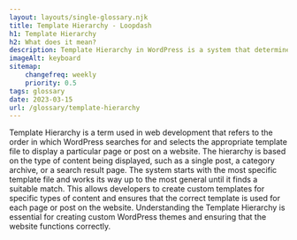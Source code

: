 ```yaml
--- 
layout: layouts/single-glossary.njk
title: Template Hierarchy - Loopdash
h1: Template Hierarchy
h2: What does it mean?
description: Template Hierarchy in WordPress is a system that determines which template file is used to display a particular page or post based on the type of content and its relationship to other templates.
imageAlt: keyboard
sitemap:
	changefreq: weekly
	priority: 0.5
tags: glossary
date: 2023-03-15
url: /glossary/template-hierarchy
---
```


Template Hierarchy is a term used in web development that refers to the order in which WordPress searches for and selects the appropriate template file to display a particular page or post on a website. The hierarchy is based on the type of content being displayed, such as a single post, a category archive, or a search result page. The system starts with the most specific template file and works its way up to the most general until it finds a suitable match. This allows developers to create custom templates for specific types of content and ensures that the correct template is used for each page or post on the website. Understanding the Template Hierarchy is essential for creating custom WordPress themes and ensuring that the website functions correctly.
